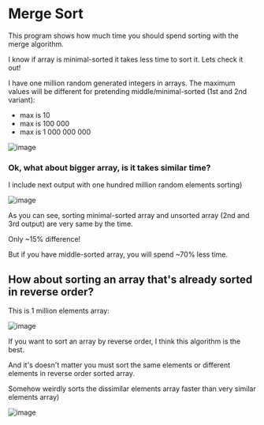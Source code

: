 # Merge Sort
This program shows how much time you should spend sorting with the merge algorithm.

I know if array is minimal-sorted it takes less time to sort it.
Lets check it out!

I have one million random generated integers in arrays. The maximum values will be different for pretending middle/minimal-sorted (1st and 2nd variant):
- max is 10
- max is 100 000
- max is 1 000 000 000

![image](https://user-images.githubusercontent.com/29590727/133105635-96e13033-57bd-4cbc-aa33-c33f78eaf0f1.png)

### Ok, what about bigger array, is it takes similar time?
I include next output with one hundred million random elements sorting)

![image](https://user-images.githubusercontent.com/29590727/133098740-5c5d8c31-8ee6-4aa4-9bb7-3952bcda3c13.png)

As you can see, sorting minimal-sorted array and unsorted array (2nd and 3rd output) are very same by the time.

Only ~15% difference!

But if you have middle-sorted array, you will spend ~70% less time. 

## How about sorting an array that's already sorted in reverse order?

This is 1 million elements array:

![image](https://user-images.githubusercontent.com/29590727/133097240-4999f46f-a9e9-4275-8c67-0e26fb10ba3c.png)

If you want to sort an array by reverse order, I think this algorithm is the best.

And it's doesn't matter you must sort the same elements or different elements in reverse order sorted array.

Somehow weirdly sorts the dissimilar elements array faster than very similar elements array)

![image](https://user-images.githubusercontent.com/29590727/133108837-e70d1170-8a5e-4e76-9078-d95b7106d7ce.png)
